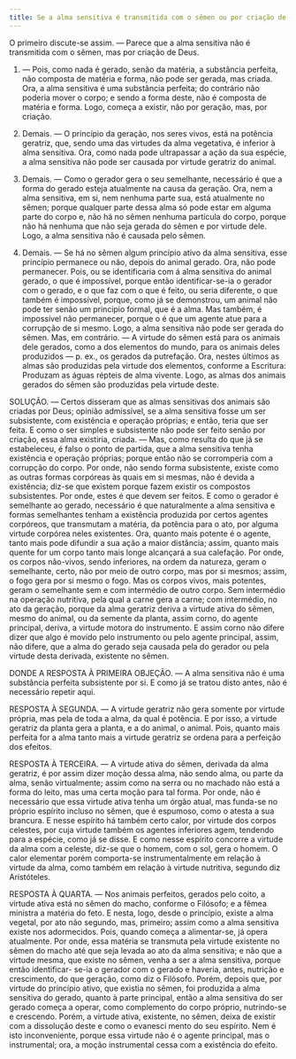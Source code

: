 ```yaml
---
title: Se a alma sensitiva é transmitida com o sêmen ou por criação de Deus
---
```


O primeiro discute-se assim. — Parece que a alma sensitiva não é transmitida com o sêmen, mas por criação de Deus.  

1. — Pois, como nada é gerado, senão da matéria, a substância perfeita, não composta de matéria e forma, não pode ser gerada, mas criada. Ora, a alma sensitiva é uma substância perfeita; do contrário não poderia mover o corpo; e sendo a forma deste, não é composta de matéria e forma. Logo, começa a existir, não por geração, mas, por criação.  

2. Demais. — O princípio da geração, nos seres vivos, está na potência geratriz, que, sendo uma das virtudes da alma vegetativa, é inferior à alma sensitiva. Ora, como nada pode ultrapassar a ação da sua espécie, a alma sensitiva não pode ser causada por virtude geratriz do animal.  

3. Demais. — Como o gerador gera o seu semelhante, necessário é que a forma do gerado esteja atualmente na causa da geração. Ora, nem a alma sensitiva, em si, nem nenhuma parte sua, está atualmente no sêmen; porque qualquer parte dessa alma só pode estar em alguma parte do corpo e, não há no sêmen nenhuma partícula do corpo, porque não há nenhuma que não seja gerada do sêmen e por virtude dele. Logo, a alma sensitiva não é causada pelo sêmen.  

4. Demais. — Se há no sêmen algum princípio ativo da alma sensitiva, esse princípio permanece ou não, depois do animal gerado. Ora, não pode permanecer. Pois, ou se identificaria com á alma sensitiva do animal gerado, o que é impossível, porque então identificar-se-ia o gerador com o gerado, e o que faz com o que é feito, ou seria diferente, o que também é impossível, porque, como já se demonstrou, um animal não pode ter senão um principio formal, que é a alma. Mas também, é impossível não permanecer, porque o é que um agente atue para a corrupção de si mesmo. Logo, a alma sensitiva não pode ser gerada do sêmen.  Mas, em contrário. — A virtude do sêmen está para os animais dele gerados, como a dos elementos do mundo, para os animais deles produzidos — p. ex., os gerados da putrefação. Ora, nestes últimos as almas são produzidas pela virtude dos elementos, conforme a Escritura: Produzam as águas répteis de alma vivente. Logo, as almas dos animais gerados do sêmen são produzidas pela virtude deste.  

SOLUÇÃO. — Certos disseram que as almas sensitivas dos animais são criadas por Deus; opinião admissível, se a alma sensitiva fosse um ser subsistente, com existência e operação próprias; e então, teria que ser feita. E como o ser simples e subsistente não pode ser feito senão por criação, essa alma existiria, criada. — Mas, como resulta do que já se estabeleceu, é falso o ponto de partida, que a alma sensitiva tenha existência e operação próprias; porque então não se corromperia com a corrupção do corpo.  Por onde, não sendo forma subsistente, existe como as outras formas corpóreas às quais em si mesmas, não é devida a existência; diz-se que existem porque fazem existir os compostos subsistentes. Por onde, estes é que devem ser feitos. E como o gerador é semelhante ao gerado, necessário é que naturalmente a alma sensitiva e formas semelhantes tenham a existência produzida por certos agentes corpóreos, que transmutam a matéria, da potência para o ato, por alguma virtude corpórea neles existentes. Ora, quanto mais potente é o agente, tanto mais pode difundir a sua ação a maior distância; assim, quanto mais quente for um corpo tanto mais longe alcançará a sua calefação. Por onde, os corpos não-vivos, sendo inferiores, na ordem da natureza, geram o semelhante, certo, não por meio de outro corpo, mas por si mesmos; assim, o fogo gera por si mesmo o fogo. Mas os corpos vivos, mais potentes, geram o semelhante sem e com intermédio de outro corpo. Sem intermédio na operação nutritiva, pela qual a carne gera a carne; com intermédio, no ato da geração, porque da alma geratriz deriva a virtude ativa do sêmen, mesmo do animal, ou da semente da planta, assim corno, do agente principal, deriva, a virtude motora do instrumento. E assim corno não difere dizer que algo é movido pelo instrumento ou pelo agente principal, assim, não difere, que a alma do gerado seja causada pela do gerador ou pela virtude desta derivada, existente no sêmen.  

DONDE A RESPOSTA À PRIMEIRA OBJEÇÃO. — A alma sensitiva não é uma substância perfeita subsistente por si. E como já se tratou disto antes, não é necessário repetir aqui.  

RESPOSTA À SEGUNDA. — A virtude geratriz não gera somente por virtude própria, mas pela de toda a alma, da qual é potência. E por isso, a virtude geratriz da planta gera a planta, e a do animal, o animal. Pois, quanto mais perfeita for a alma tanto mais a virtude geratriz se ordena para a perfeição dos efeitos.  

RESPOSTA À TERCEIRA. — A virtude ativa do sêmen, derivada da alma geratriz, é por assim dizer moção dessa alma, não sendo alma, ou parte da alma, senão virtualmente; assim como na serra ou no machado não está a forma do leito, mas uma certa moção para tal forma. Por onde, não é necessário que essa virtude ativa tenha um órgão atual, mas funda-se no próprio espírito incluso no sêmen, que é espumoso, como o atesta a sua brancura. E nesse espírito há também certo calor, por virtude dos corpos celestes, por cuja virtude também os agentes inferiores agem, tendendo para a espécie, como já se disse. E como nesse espírito concorre a virtude da alma com a celeste, diz-se que o homem, com o sol, gera o homem. O calor elementar porém comporta-se instrumentalmente em relação à virtude da alma, como também em relação à virtude nutritiva, segundo diz Aristóteles.  

RESPOSTA À QUARTA. — Nos animais perfeitos, gerados pelo coito, a virtude ativa está no sêmen do macho, conforme o Filósofo; e a fêmea ministra a matéria do feto. E nesta, logo, desde o princípio, existe a alma vegetal, por ato não segundo, mas, primeiro; assim como a alma sensitiva existe nos adormecidos. Pois, quando começa a alimentar-se, já opera atualmente. Por onde, essa matéria se transmuta pela virtude existente no sêmen do macho até que seja levada ao ato da alma sensitiva; e não que a virtude mesma, que existe no sêmen, venha a ser a alma sensitiva, porque então identificar- se-ia o gerador com o gerado e haveria, antes, nutrição e crescimento, do que geração, como diz o Filósofo. Porém, depois que, por virtude do princípio ativo, que existia no sêmen, foi produzida a alma sensitiva do gerado, quanto à parte principal, então a alma sensitiva do ser gerado começa a operar, como complemento do corpo próprio, nutrindo-se e crescendo. Porém, a virtude ativa, existente, no sêmen, deixa de existir com a dissolução deste e como o evanesci mento do seu espírito. Nem é isto inconveniente, porque essa virtude não é o agente principal, mas o instrumental; ora, a moção instrumental cessa com a existência do efeito.